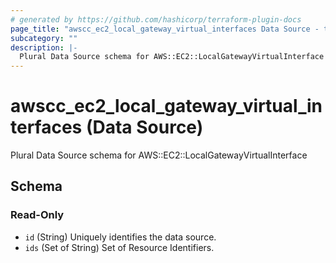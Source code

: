 ```yaml
---
# generated by https://github.com/hashicorp/terraform-plugin-docs
page_title: "awscc_ec2_local_gateway_virtual_interfaces Data Source - terraform-provider-awscc"
subcategory: ""
description: |-
  Plural Data Source schema for AWS::EC2::LocalGatewayVirtualInterface
---
```


# awscc_ec2_local_gateway_virtual_interfaces (Data Source)

Plural Data Source schema for AWS::EC2::LocalGatewayVirtualInterface



<!-- schema generated by tfplugindocs -->
## Schema

### Read-Only

- `id` (String) Uniquely identifies the data source.
- `ids` (Set of String) Set of Resource Identifiers.
